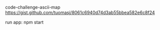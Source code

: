 code-challenge-ascii-map
https://gist.github.com/tuomasj/8061c6940d74d3ab55bbea582e6c8f24

run app:
npm start
